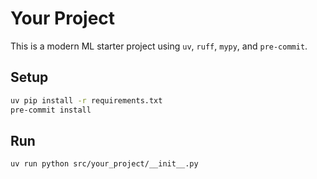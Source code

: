 # Your Project

This is a modern ML starter project using `uv`, `ruff`, `mypy`, and `pre-commit`.

## Setup

```bash
uv pip install -r requirements.txt
pre-commit install
```

## Run

```bash
uv run python src/your_project/__init__.py
```